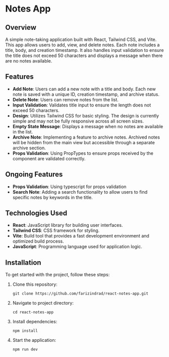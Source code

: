 # Notes App

## Overview

A simple note-taking application built with React, Tailwind CSS, and Vite. This app allows users to add, view, and delete notes. Each note includes a title, body, and creation timestamp. It also handles input validation to ensure the title does not exceed 50 characters and displays a message when there are no notes available.

## Features

- **Add Note**: Users can add a new note with a title and body. Each new note is saved with a unique ID, creation timestamp, and archive status.
- **Delete Note**: Users can remove notes from the list.
- **Input Validation**: Validates title input to ensure the length does not exceed 50 characters.
- **Design**: Utilizes Tailwind CSS for basic styling. The design is currently simple and may not be fully responsive across all screen sizes.
- **Empty State Message**: Displays a message when no notes are available in the list.
- **Archive Note**: Implementing a feature to archive notes. Archived notes will be hidden from the main view but accessible through a separate archive section.
- **Props Validation**: Using PropTypes to ensure props received by the component are validated correctly.

## Ongoing Features

- **Props Validation**: Using typescript for props validation
- **Search Note**: Adding a search functionality to allow users to find specific notes by keywords in the title.

## Technologies Used

- **React**: JavaScript library for building user interfaces.
- **Tailwind CSS**: CSS framework for styling.
- **Vite**: Build tool that provides a fast development environment and optimized build process.
- **JavaScript**: Programming language used for application logic.

## Installation

To get started with the project, follow these steps:

1. Clone this repository:
   ```
   git clone https://github.com/farizindrad/react-notes-app.git
   ```
2. Navigate to project directory:
   ```
   cd react-notes-app
   ```
3. Install dependencies:
   ```
   npm install
   ```
4. Start the application:
   ```
   npm run dev
   ```
